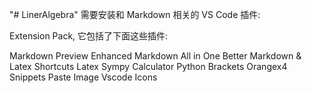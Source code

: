 "# LinerAlgebra" 
需要安装和 Markdown 相关的 VS Code 插件:

Extension Pack, 它包括了下面这些插件:

Markdown Preview Enhanced
Markdown All in One
Better Markdown & Latex Shortcuts
Latex Sympy Calculator
Python Brackets
Orangex4 Snippets
Paste Image
Vscode Icons
